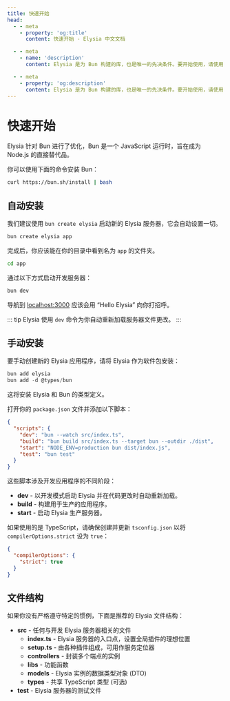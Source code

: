 ```yaml
---
title: 快速开始
head:
  - - meta
    - property: 'og:title'
      content: 快速开始 - Elysia 中文文档

  - - meta
    - name: 'description'
      content: Elysia 是为 Bun 构建的库，也是唯一的先决条件。要开始使用，请使用 "bun create elysia hi-elysia" 启动一个新项目，并使用 "bun dev" 启动开发服务器。这就是快速启动或开始使用 ElysiaJS 所需的一切。

  - - meta
    - property: 'og:description'
      content: Elysia 是为 Bun 构建的库，也是唯一的先决条件。要开始使用，请使用 "bun create elysia hi-elysia" 启动一个新项目，并使用 "bun dev" 启动开发服务器。这就是快速启动或开始使用 ElysiaJS 所需的一切。
---
```


# 快速开始

Elysia 针对 Bun 进行了优化，Bun 是一个 JavaScript 运行时，旨在成为 Node.js 的直接替代品。

你可以使用下面的命令安装 Bun：

```bash
curl https://bun.sh/install | bash
```

## 自动安装

我们建议使用 `bun create elysia` 启动新的 Elysia 服务器，它会自动设置一切。

```bash
bun create elysia app
```

完成后，你应该能在你的目录中看到名为 `app` 的文件夹。

```bash
cd app
```

通过以下方式启动开发服务器：

```bash
bun dev
```

导航到 [localhost:3000](http://localhost:3000) 应该会用 “Hello Elysia” 向你打招呼。

::: tip
Elysia 使用 `dev` 命令为你自动重新加载服务器文件更改。
:::

## 手动安装

要手动创建新的 Elysia 应用程序，请将 Elysia 作为软件包安装：

```typescript
bun add elysia
bun add -d @types/bun
```

这将安装 Elysia 和 Bun 的类型定义。

打开你的 `package.json` 文件并添加以下脚本：

```json
{
  "scripts": {
    "dev": "bun --watch src/index.ts",
    "build": "bun build src/index.ts --target bun --outdir ./dist",
    "start": "NODE_ENV=production bun dist/index.js",
    "test": "bun test"
  }
}
```

这些脚本涉及开发应用程序的不同阶段：

- **dev** - 以开发模式启动 Elysia 并在代码更改时自动重新加载。
- **build** - 构建用于生产的应用程序。
- **start** - 启动 Elysia 生产服务器。

如果使用的是 TypeScript，请确保创建并更新 `tsconfig.json` 以将 `compilerOptions.strict` 设为 `true`：

```json
{
  "compilerOptions": {
    "strict": true
  }
}
```

## 文件结构
如果你没有严格遵守特定的惯例，下面是推荐的 Elysia 文件结构：
- **src** - 任何与开发 Elysia 服务器相关的文件
    - **index.ts** - Elysia 服务器的入口点，设置全局插件的理想位置
    - **setup.ts** - 由各种插件组成，可用作服务定位器
    - **controllers** - 封装多个端点的实例
    - **libs** - 功能函数
    - **models** - Elysia 实例的数据类型对象 (DTO)
    - **types** - 共享 TypeScript 类型 (可选)
- **test** - Elysia 服务器的测试文件
